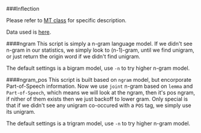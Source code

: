 ###Inflection

Please refer to [MT class][1] for specific description.

Data used is [here][2].

####ngram
This script is simply a n-gram language model. If we didn't see n-gram in our statistics, we simply look to (n-1)-gram, until we find unigram, or just return the origin word if we didn't find unigram. 

The default settings is a bigram model, use `-n` to try higher n-gram model.

####ngram_pos
This script is built based on `ngram` model, but encorporate Part-of-Speech information. Now we use `joint` n-gram based on `lemma` and `Part-of-Speech`, which means we will look at the ngram, then it's pos ngram, if nither of them exists then we just backoff to lower gram. Only special is that if we didn't see any unigram co-occured with a `POS` tag, we simply use its unigram.

The default settings is a trigram model, use `-n` to try higher n-gram model.

[1]:http://mt-class.org/jhu/hw5.html
[2]:https://catalog.ldc.upenn.edu/LDC2006T01
